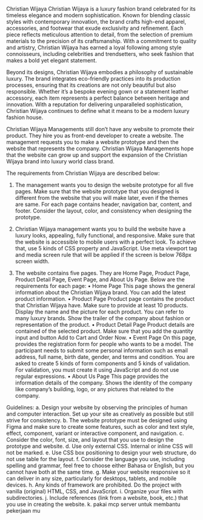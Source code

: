 Christian Wijaya
Christian Wijaya is a luxury fashion brand celebrated for its timeless elegance and modern sophistication. Known for blending classic styles with contemporary innovation, the brand crafts high-end apparel, accessories, and footwear that exude exclusivity and refinement. Each piece reflects meticulous attention to detail, from the selection of premium materials to the precision of its craftsmanship. With a commitment to quality and artistry, Christian Wijaya has earned a loyal following among style connoisseurs, including celebrities and trendsetters, who seek fashion that makes a bold yet elegant statement.

Beyond its designs, Christian Wijaya embodies a philosophy of sustainable luxury. The brand integrates eco-friendly practices into its production processes, ensuring that its creations are not only beautiful but also responsible. Whether it’s a bespoke evening gown or a statement leather accessory, each item represents a perfect balance between heritage and innovation. With a reputation for delivering unparalleled sophistication, Christian Wijaya continues to define what it means to be a modern luxury fashion house.

Christian Wijaya Managements still don’t have any website to promote their product. They hire you as front-end developer to create a website. The management requests you to make a website prototype and then the website that represents the company. Christian Wijaya Managements hope that the website can grow up and support the expansion of the Christian Wijaya brand into luxury world class brand.

The requirements from Christian Wijaya are described below:
1.	The management wants you to design the website prototype for all five pages. Make sure that the website prototype that you designed is different from the website that you will make later, even if the themes are same. For each page contains header, navigation bar, content, and footer. Consider the layout, color, and consistency when designing the prototype.

2.	Christian Wijaya management wants you to build the website have a luxury looks, appealing, fully functional, and responsive. Make sure that the website is accessible to mobile users with a perfect look. To achieve that, use 5 kinds of CSS property and JavaScript. Use meta viewport tag and media screen rule that will be applied if the screen is below 768px screen width.

3.	The website contains five pages. They are Home Page, Product Page, Product Detail Page, Event Page, and About Us Page. Below are the requirements for each page:
•	Home Page
This page shows the general information about the Christian Wijaya brand. You can add the latest product information.
•	Product Page
Product page contains the product that Christian Wijaya have. Make sure to provide at least 10 products. Display the name and the picture for each product. You can refer to many luxury brands. Show the trailer of the company about fashion or representation of the product.
•	Product Detail Page
Product details are contained of the selected product. Make sure that you add the quantity input and button Add to Cart and Order Now.
•	Event Page
On this page, provides the registration form for people who wants to be a model. The participant needs to submit some personal information such as email address, full name, birth date, gender, and terms and condition. You are asked to create 5 kinds of form components and 5 kinds of validation. For validation, you must create it using JavaScript and do not use regular expressions.
•	About Us Page
This page provides the information details of the company. Shows the identity of the company like company’s building, logo, or any pictures that related to the company.

Guidelines:
a.	Design your website by observing the principles of human and computer interaction. Set up your site as creatively as possible but still strive for consistency.
b.	The website prototype must be designed using Figma and make sure to create some features, such as color and text style, effect, component, variant or interactive component, and navigation.
c.	Consider the color, font, size, and layout that you use to design the prototype and website.
d.	Use only external CSS. Internal or inline CSS will not be marked.
e.	Use CSS box positioning to design your web structure, do not use table for the layout.
f.	Consider the language you use, including spelling and grammar, feel free to choose either Bahasa or English, but you cannot have both at the same time.
g.	Make your website responsive so it can deliver in any size, particularly for desktops, tablets, and mobile devices.
h.	Any kinds of framework are prohibited. Do the project with vanilla (original) HTML, CSS, and JavaScript.
i.	Organize your files with subdirectories.
j.	Include references (link from a website, book, etc.) that you use in creating the website.
k. pakai mcp server untuk membantu pekerjaan mu